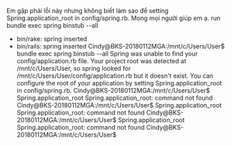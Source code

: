 Em gặp phải lỗi này nhưng không biết làm sao để setting Spring.application_root in config/spring.rb. Mong mọi người giúp em ạ.
         run  bundle exec spring binstub --all
* bin/rake: spring inserted
* bin/rails: spring inserted
Cindy@BKS-20180112MGA:/mnt/c/Users/User$ bundle exec spring binstub --all
Spring was unable to find your config/application.rb file. Your project root was detected at /mnt/c/Users/User, so spring looked for /mnt/c/Users/User/config/application.rb but it doesn't exist. You can configure the root of your application by setting Spring.application_root in config/spring.rb.
Cindy@BKS-20180112MGA:/mnt/c/Users/User$ Spring.application_root
Spring.application_root: command not found
Cindy@BKS-20180112MGA:/mnt/c/Users/User$ Spring.application_root
Spring.application_root: command not found
Cindy@BKS-20180112MGA:/mnt/c/Users/User$ Spring.application_root
Spring.application_root: command not found
Cindy@BKS-20180112MGA:/mnt/c/Users/User$